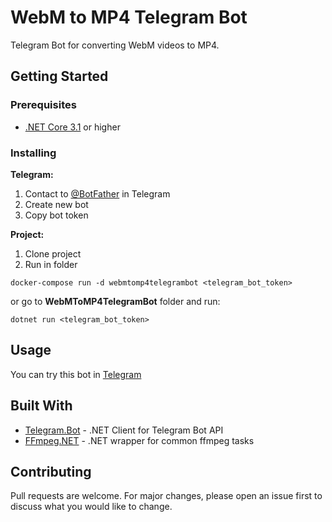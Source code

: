 # WebM to MP4 Telegram Bot

Telegram Bot for converting WebM videos to MP4. 

## Getting Started
### Prerequisites

- [.NET Core 3.1](https://dotnet.microsoft.com/download) or higher

### Installing

**Telegram:**
1. Contact to [@BotFather](https://t.me/BotFather) in Telegram
2. Create new bot
3. Copy bot token

**Project:**
1. Clone project
2. Run in folder
```
docker-compose run -d webmtomp4telegrambot <telegram_bot_token>
```
or go to **WebMToMP4TelegramBot** folder and run:
```
dotnet run <telegram_bot_token>
```


## Usage

You can try this bot in [Telegram](https://t.me/WebMToMP4Bot)


## Built With

* [Telegram.Bot](https://github.com/TelegramBots/Telegram.Bot) - .NET Client for Telegram Bot API
* [FFmpeg.NET](https://github.com/cmxl/FFmpeg.NET) - .NET wrapper for common ffmpeg tasks

## Contributing
Pull requests are welcome. For major changes, please open an issue first to discuss what you would like to change.
